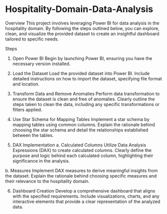 # Hospitality-Domain-Data-Analysis
Overview
This project involves leveraging Power BI for data analysis in the hospitality domain. By following the steps outlined below, you can explore, clean, and visualize the provided dataset to create an insightful dashboard tailored to specific needs.

Steps
1. Open Power BI
Begin by launching Power BI, ensuring you have the necessary version installed.

2. Load the Dataset
Load the provided dataset into Power BI. Include detailed instructions on how to import the dataset, specifying file format and location.

3. Transform Data and Remove Anomalies
Perform data transformation to ensure the dataset is clean and free of anomalies. Clearly outline the steps taken to clean the data, including any specific transformations or filters applied.

4. Use Star Schema for Mapping Tables
Implement a star schema by mapping tables using common columns. Explain the rationale behind choosing the star schema and detail the relationships established between the tables.

5. DAX Implementation
a. Calculated Columns
Utilize Data Analysis Expressions (DAX) to create calculated columns. Clearly define the purpose and logic behind each calculated column, highlighting their significance in the analysis.

b. Measures
Implement DAX measures to derive meaningful insights from the dataset. Explain the rationale behind choosing specific measures and their relevance to the hospitality domain.

6. Dashboard Creation
Develop a comprehensive dashboard that aligns with the specified requirements. Include visualizations, charts, and any interactive elements that provide a clear representation of the analyzed data.
